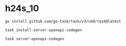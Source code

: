 # h24s_10

```sh
go install github.com/go-task/task/v3/cmd/task@latest
```

```sh
task install-server-openapi-codegen
```

```sh
task server-openapi-codegen
```